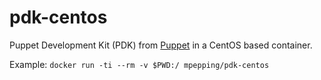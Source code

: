 # pdk-centos

Puppet Development Kit (PDK) from [Puppet](https://www.puppet.com) in a CentOS based container.

Example: `docker run -ti --rm -v $PWD:/ mpepping/pdk-centos`